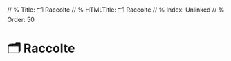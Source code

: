 // % Title: 🗂️ Raccolte
// % HTMLTitle: <span class="twa twa-card-index-dividers"><span>🗂️</span></span> Raccolte
// % Index: Unlinked
// % Order: 50

# <span class="twa twa-card-index-dividers"><span>🗂️</span></span> Raccolte
